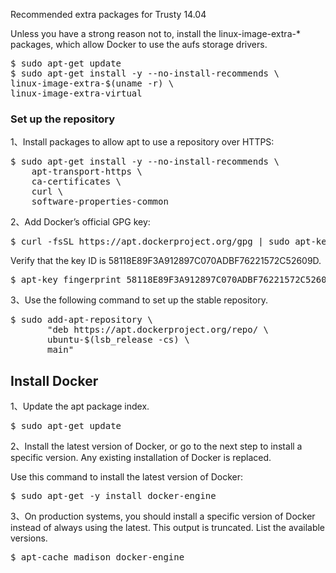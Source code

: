 Recommended extra packages for Trusty 14.04

Unless you have a strong reason not to, install the linux-image-extra-* packages, which allow Docker to use the aufs storage drivers.
<pre>
$ sudo apt-get update
$ sudo apt-get install -y --no-install-recommends \
linux-image-extra-$(uname -r) \
linux-image-extra-virtual
</pre>
### Set up the repository   ###
 1、Install packages to allow apt to use a repository over HTTPS:  
<pre>
$ sudo apt-get install -y --no-install-recommends \
    apt-transport-https \
    ca-certificates \
    curl \
    software-properties-common
</pre>
2、Add Docker’s official GPG key:
<pre>
$ curl -fsSL https://apt.dockerproject.org/gpg | sudo apt-key add -
</pre>
Verify that the key ID is 58118E89F3A912897C070ADBF76221572C52609D.  
<pre>
$ apt-key fingerprint 58118E89F3A912897C070ADBF76221572C52609D
</pre>
3、Use the following command to set up the stable repository.  
<pre>
$ sudo add-apt-repository \
       "deb https://apt.dockerproject.org/repo/ \
       ubuntu-$(lsb_release -cs) \
       main"
</pre>
## Install Docker ##
1、Update the apt package index.  
<pre>
$ sudo apt-get update
</pre>
2、Install the latest version of Docker, or go to the next step to install a specific version. Any existing installation of Docker is replaced.  

Use this command to install the latest version of Docker:
<pre>
$ sudo apt-get -y install docker-engine
</pre>
3、On production systems, you should install a specific version of Docker instead of always using the latest. This output is truncated. List the available versions.
<pre>
$ apt-cache madison docker-engine
</pre>
